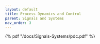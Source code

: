 ```yaml
---
layout: default
title: Process Dynamics and Control
parent: Signals and Systems
nav_order: 3
---
```


{% pdf "/docs/Signals-Systems/pdc.pdf" %}
